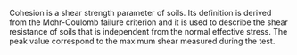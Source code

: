 Cohesion is a shear strength parameter of soils. Its definition is derived from the Mohr-Coulomb failure criterion and it is used to describe the shear resistance of soils that is independent from the normal effective stress. The peak value correspond to the maximum shear measured during the test.
